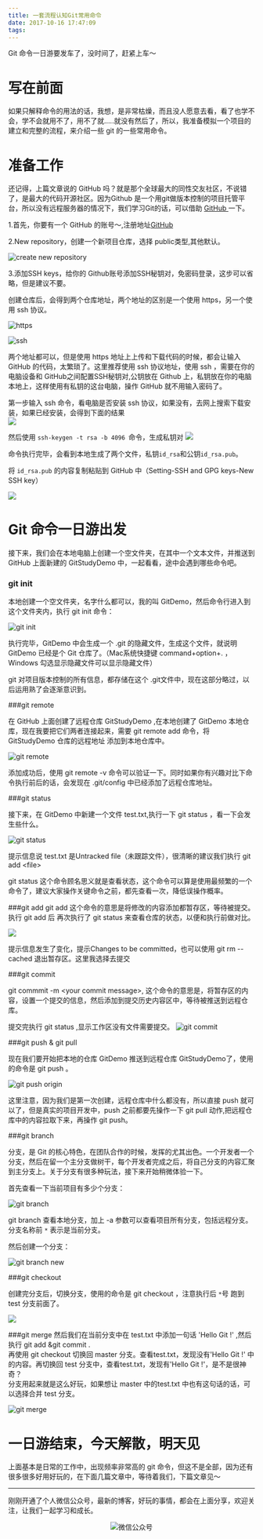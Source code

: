 ```yaml
---
title: 一套流程认知Git常用命令
date: 2017-10-16 17:47:09
tags:
---
```


Git 命令一日游要发车了，没时间了，赶紧上车～
<!-- more -->


# 写在前面
如果只解释命令的用法的话，我想，是非常枯燥，而且没人愿意去看，看了也学不会，学不会就用不了，用不了就.....就没有然后了，所以，我准备模拟一个项目的建立和完整的流程，来介绍一些 git 的一些常用命令。

# 准备工作

还记得，上篇文章说的 GitHub 吗？就是那个全球最大的同性交友社区，不说错了，是最大的代码开源社区。因为Github 是一个用git做版本控制的项目托管平台，所以没有远程服务器的情况下，我们学习Git的话，可以借助 [GitHub ](https://github.com/) 一下。

1.首先，你要有一个 GitHub 的账号～,注册地址[GitHub ](https://github.com/)

2.New repository，创建一个新项目仓库，选择 public类型,其他默认。

![create new repository](http://raw.githubusercontent.com/DRPrincess/BlogImages/master/qiniu/b8160439ebeaf1c8f2c5b5305908f5f5.png)

3.添加SSH keys，给你的 Github账号添加SSH秘钥对，免密码登录，这步可以省略，但是建议不要。

创建仓库后，会得到两个仓库地址，两个地址的区别是一个使用 https，另一个使用 ssh 协议。

![https](http://raw.githubusercontent.com/DRPrincess/BlogImages/master/qiniu/121a84ccd2fc9ca7956673dec55270f2.png)

![ssh](http://raw.githubusercontent.com/DRPrincess/BlogImages/master/qiniu/01373111472fb642f2928485350f755a.png)

两个地址都可以，但是使用 https 地址上上传和下载代码的时候，都会让输入 GitHub 的代码，太繁琐了。这里推荐使用 ssh 协议地址，使用 ssh ，需要在你的电脑设备和 GitHub之间配置SSH秘钥对,公钥放在 Github 上，私钥放在你的电脑本地上，这样使用有私钥的这台电脑，操作 GitHub 就不用输入密码了。

 第一步输入 ssh 命令，看电脑是否安装 ssh 协议，如果没有，去网上搜索下载安装，如果已经安装，会得到下面的结果  
![](http://raw.githubusercontent.com/DRPrincess/BlogImages/master/qiniu/9f108962b663333ae883eb17f38c107e.png)


然后使用 `ssh-keygen -t rsa -b 4096 `命令，生成私钥对
![](http://raw.githubusercontent.com/DRPrincess/BlogImages/master/qiniu/bec6a19da8909eae98190bacd95646c7.png)


命令执行完毕，会看到本地生成了两个文件，私钥`id_rsa`和公钥`id_rsa.pub`。

将 `id_rsa.pub` 的内容复制粘贴到 GitHub 中（Setting-SSH and GPG keys-New SSH key）

![](http://raw.githubusercontent.com/DRPrincess/BlogImages/master/qiniu/0566ff7e724c0d59a72ca13d03961ac4.png)



# Git 命令一日游出发

接下来，我们会在本地电脑上创建一个空文件夹，在其中一个文本文件，并推送到 GitHub 上面新建的 GitStudyDemo 中，一起看看，途中会遇到哪些命令吧。



### git init

本地创建一个空文件夹，名字什么都可以，我的叫 GitDemo，然后命令行进入到这个文件夹内，执行 git init 命令：

![git init](http://raw.githubusercontent.com/DRPrincess/BlogImages/master/qiniu/b4a3748d2b26c37eba69d7563f05022d.png)

执行完毕，GitDemo 中会生成一个 .git 的隐藏文件，生成这个文件，就说明 GitDemo 已经是个 Git 仓库了。（Mac系统快捷键 command+option+. ，Windows 勾选显示隐藏文件可以显示隐藏文件）

git 对项目版本控制的所有信息，都存储在这个 .git文件中，现在这部分略过，以后运用熟了会逐渐意识到。

###git remote

在 GitHub 上面创建了远程仓库 GitStudyDemo ,在本地创建了 GitDemo 本地仓库，现在我要把它们两者连接起来，需要 git remote add 命令，将 GitStudyDemo 仓库的远程地址 添加到本地仓库中。

![git remote](http://raw.githubusercontent.com/DRPrincess/BlogImages/master/qiniu/a4736ea2200276760122d785a238a834.png)

添加成功后，使用 git remote -v 命令可以验证一下。同时如果你有兴趣对比下命令执行前后的话，会发现在 .git/config 中已经添加了远程仓库地址。


###git status

接下来，在 GitDemo 中新建一个文件 test.txt,执行一下 git status ，看一下会发生些什么。


![git status](http://raw.githubusercontent.com/DRPrincess/BlogImages/master/qiniu/39f037df98cb8fe24485562d75afb524.png)


提示信息说 test.txt 是Untracked file（未跟踪文件），很清晰的建议我们执行 git add \<file>


git status 这个命令顾名思义就是查看状态，这个命令可以算是使用最频繁的一个命令了，建议大家操作关键命令之前，都先查看一次，降低误操作概率。

###git add
git add 这个命令的意思是将修改的内容添加都暂存区，等待被提交。
执行 git add 后 再次执行了 git status 来查看仓库的状态，以便和执行前做对比。

![](http://raw.githubusercontent.com/DRPrincess/BlogImages/master/qiniu/46395e69c9da6765730e900aec242758.png)


提示信息发生了变化，提示Changes to be committed，也可以使用
 git rm --cached 退出暂存区。这里我选择去提交

###git commit

git commmit -m \<your commit message>, 这个命令的意思是，将暂存区的内容，设置一个提交的信息，然后添加到提交历史内容区中，等待被推送到远程仓库。

提交完执行 git status ,显示工作区没有文件需要提交。
![git commit](http://raw.githubusercontent.com/DRPrincess/BlogImages/master/qiniu/e0d99801ab68c5508a3d6825a1d118b5.png)


###git push & git pull

现在我们要开始把本地的仓库 GitDemo 推送到远程仓库 GitStudyDemo了，使用的命令是 git push 。

![git push origin](http://raw.githubusercontent.com/DRPrincess/BlogImages/master/qiniu/12074415e0d569e7c2aa26e0ffdca5c1.png)

这里注意，因为我们是第一次创建，远程仓库中什么都没有，所以直接 push 就可以了，但是真实的项目开发中，push 之前都要先操作一下 git pull 动作,把远程仓库中的内容拉取下来，再操作 git push。


###git branch   

分支，是 Git 的核心特色，在团队合作的时候，发挥的尤其出色。一个开发者一个分支，然后在留一个主分支做树干，每个开发者完成之后，将自己分支的内容汇聚到主分支上。关于分支有很多种玩法，接下来开始稍微体验一下。

首先查看一下当前项目有多少个分支：

![git branch](http://raw.githubusercontent.com/DRPrincess/BlogImages/master/qiniu/1dbf39f2b2b79725fc4aa2322397d253.png)

git branch 查看本地分支，加上 -a 参数可以查看项目所有分支，包括远程分支。 分支名称前 `*` 表示是当前分支。

然后创建一个分支：

![git branch new](http://raw.githubusercontent.com/DRPrincess/BlogImages/master/qiniu/f24e86d97887d4a13c4cf5f8b5156c99.png)


###git checkout

创建完分支后，切换分支，使用的命令是 git checkout ，注意执行后 `*`号 跑到 test 分支前面了。

![](http://raw.githubusercontent.com/DRPrincess/BlogImages/master/qiniu/c061c219d5ef1c694bfecf882e9c668b.png)

###git merge
 然后我们在当前分支中在 test.txt 中添加一句话 'Hello Git !' ,然后执行 git add &git commit .   
再使用 git checkout 切换回 master 分支。查看test.txt，发现没有'Hello Git !' 中的内容。再切换回 test 分支中，查看test.txt，发现有'Hello Git !'，是不是很神奇？  
分支用起来就是这么好玩，如果想让 master 中的test.txt 中也有这句话的话，可以选择合并 test 分支。

![git merge](http://raw.githubusercontent.com/DRPrincess/BlogImages/master/qiniu/f124be55a6bc3462a506d8b3c183be33.png)


# 一日游结束，今天解散，明天见

 上面基本是日常的工作中，出现频率非常高的 git 命令，但这不是全部，因为还有很多很多好用好玩的，在下面几篇文章中，等待着我们，下篇文章见～



 ---

 刚刚开通了个人微信公众号，最新的博客，好玩的事情，都会在上面分享，欢迎关注，让我们一起学习和成长。

 <div  align="center">    

 ![微信公众号](http://raw.githubusercontent.com/DRPrincess/BlogImages/master/qiniu/qrcode_for_gh_e8f891ce77fb_258.jpg)

 </div>
